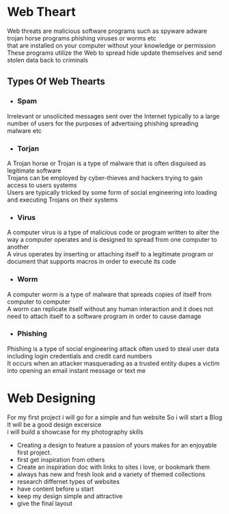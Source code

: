 # Web Theart
Web threats are malicious software programs such as spyware adware  trojan horse programs phishing viruses or worms etc
<br>that are installed on your computer without your knowledge or permission
<br>These programs utilize the Web to spread hide update themselves and send stolen data back to criminals

## Types Of Web Thearts
- ### Spam
Irrelevant or unsolicited messages sent over the Internet typically to a large number of users for the purposes of advertising phishing spreading malware etc

- ### Torjan
A Trojan horse or Trojan is a type of malware that is often disguised as legitimate software
<br>Trojans can be employed by cyber-thieves and hackers trying to gain access to users systems 
<br>Users are typically tricked by some form of social engineering into loading and executing Trojans on their systems

- ### Virus
A computer virus is a type of malicious code or program written to alter the way a computer operates and is designed to spread from one computer to another 
<br>A virus operates by inserting or attaching itself to a legitimate program or document that supports macros in order to execute its code

- ### Worm
A computer worm is a type of malware that spreads copies of itself from computer to computer
<br>A worm can replicate itself without any human interaction and it does not need to attach itself to a software program in order to cause damage

- ### Phishing
Phishing is a type of social engineering attack often used to steal user data including login credentials and credit card numbers
<br>It occurs when an attacker masquerading as a trusted entity dupes a victim into opening an email instant message or text me

# Web Designing
For my first project i will go for a simple and fun website
So i will start a Blog
It will be a good design excersice 
<br>i will build a showcase for my photography skills 
- Creating a design to feature a passion of yours makes for an enjoyable first project.
- first get inspiration from others
- Create an inspiration doc with links to sites i love, or bookmark them 
- always has new and fresh look and a variety of themed collections 
- research differnet types of websites
- have content before u start
- keep my design simple and attractive
- give the final layout
